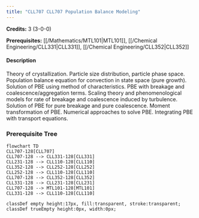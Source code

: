 ```yaml
---
title: "CLL707 CLL707 Population Balance Modeling"
---
```

**Credits:** 3 (3-0-0)

**Prerequisites:** [[/Mathematics/MTL101|MTL101]], [[/Chemical Engineering/CLL331|CLL331]], [[/Chemical Engineering/CLL352|CLL352]]

#### Description
Theory of crystallization. Particle size distribution, particle phase space. Population balance equation for convection in state space (pure growth). Solution of PBE using method of characteristics. PBE with breakage and coalescence/aggregation terms. Scaling theory and phenomenological models for rate of breakage and coalescence induced by turbulence. Solution of PBE for pure breakage and pure coalescence. Moment transformation of PBE. Numerical approaches to solve PBE. Integrating PBE with transport equations.

### Prerequisite Tree

```mermaid
flowchart TD
CLL707-128[CLL707]
CLL707-128 --> CLL331-128[CLL331]
CLL231-128 --> CLL110-128[CLL110]
CLL352-128 --> CLL252-128[CLL252]
CLL252-128 --> CLL110-128[CLL110]
CLL707-128 --> CLL352-128[CLL352]
CLL331-128 --> CLL231-128[CLL231]
CLL707-128 --> MTL101-128[MTL101]
CLL331-128 --> CLL110-128[CLL110]

classDef empty height:17px, fill:transparent, stroke:transparent;
classDef trueEmpty height:0px, width:0px;
```